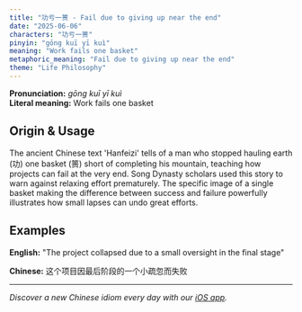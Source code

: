 ```yaml
---
title: "功亏一篑 - Fail due to giving up near the end"
date: "2025-06-06"
characters: "功亏一篑"
pinyin: "gōng kuī yī kuì"
meaning: "Work fails one basket"
metaphoric_meaning: "Fail due to giving up near the end"
theme: "Life Philosophy"
---
```


**Pronunciation:** *gōng kuī yī kuì*  
**Literal meaning:** Work fails one basket

## Origin & Usage

The ancient Chinese text 'Hanfeizi' tells of a man who stopped hauling earth (功) one basket (篑) short of completing his mountain, teaching how projects can fail at the very end. Song Dynasty scholars used this story to warn against relaxing effort prematurely. The specific image of a single basket making the difference between success and failure powerfully illustrates how small lapses can undo great efforts.

## Examples

**English:** "The project collapsed due to a small oversight in the final stage"

**Chinese:** 这个项目因最后阶段的一个小疏忽而失败

---

*Discover a new Chinese idiom every day with our [iOS app](https://apps.apple.com/us/app/daily-chinese-idioms/id6740611324).*
